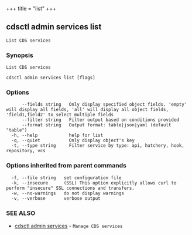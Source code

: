 +++
title = "list"
+++
## cdsctl admin services list

`List CDS services`

### Synopsis

`List CDS services`

```
cdsctl admin services list [flags]
```

### Options

```
      --fields string   Only display specified object fields. 'empty' will display all fields, 'all' will display all object fields, 'field1,field2' to select multiple fields
      --filter string   Filter output based on conditions provided
      --format string   Output format: table|json|yaml (default "table")
  -h, --help            help for list
  -q, --quiet           Only display object's key
  -t, --type string     Filter service by type: api, hatchery, hook, repository, vcs
```

### Options inherited from parent commands

```
  -f, --file string   set configuration file
  -k, --insecure      (SSL) This option explicitly allows curl to perform "insecure" SSL connections and transfers.
  -w, --no-warnings   do not display warnings
  -v, --verbose       verbose output
```

### SEE ALSO

* [cdsctl admin services](/cli/cdsctl/admin/services/)	 - `Manage CDS services`

